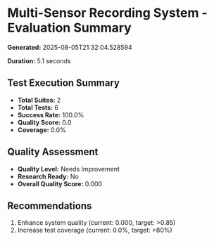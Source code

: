 # Multi-Sensor Recording System - Evaluation Summary

**Generated:** 2025-08-05T21:32:04.528594

**Duration:** 5.1 seconds


## Test Execution Summary

- **Total Suites:** 2
- **Total Tests:** 6
- **Success Rate:** 100.0%
- **Quality Score:** 0.0
- **Coverage:** 0.0%


## Quality Assessment

- **Quality Level:** Needs Improvement
- **Research Ready:** No
- **Overall Quality Score:** 0.000


## Recommendations

1. Enhance system quality (current: 0.000, target: >0.85)
2. Increase test coverage (current: 0.0%, target: >80%)